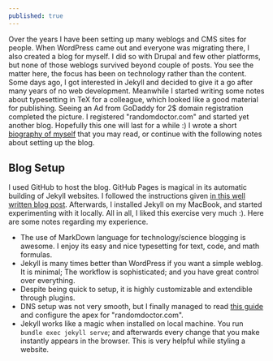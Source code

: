 ```yaml
---
published: true
---
```

Over the years I have been setting up many weblogs and CMS sites for people. When WordPress came out and everyone was migrating there, I also created a blog for myself. I did so with Drupal and few other platforms, but none of those weblogs survived beyond couple of posts. You see the matter here, the focus has been on technology rather than the content. Some days ago, I got interested in Jekyll and decided to give it a go after many years of no web development. Meanwhile I started writing some notes about typesetting in TeX for a colleague, which looked like a good material for publishing. Seeing an Ad from GoDaddy for 2$ domain registration completed the picture. I registered "randomdoctor.com" and started yet another blog. Hopefully this one will last for a while :) I wrote a short [biography of myself](/about) that you may read, or continue with the following notes about setting up the blog.


## Blog  Setup
I used GitHub to host the blog. GitHub Pages is magical in its automatic building of Jekyll websites. I followed the instructions given [in this well written blog post](https://www.smashingmagazine.com/2014/08/build-blog-jekyll-github-pages/). Afterwards, I installed Jekyll on my MacBook, and started experimenting with it locally. All in all, I liked this exercise very much :). Here are some notes regarding my experience.

- The use of MarkDown language for technology/science blogging is awesome. I enjoy its easy and nice typesetting for text, code, and math formulas. 
- Jekyll is many times better than WordPress if you want a simple weblog. It is minimal; The workflow is sophisticated; and you have great control over everything.
- Despite being quick to setup, it is highly customizable and extendible through plugins. 
- DNS setup was not very smooth, but I finally managed to read [this guide](https://docs.github.com/en/github/working-with-github-pages/managing-a-custom-domain-for-your-github-pages-site) and configure the apex for "randomdoctor.com".
- Jekyll works like a magic when installed on local machine. You run `bundle exec jekyll serve`; and afterwards every change that you make instantly appears in the browser. This is very helpful while styling a website.


